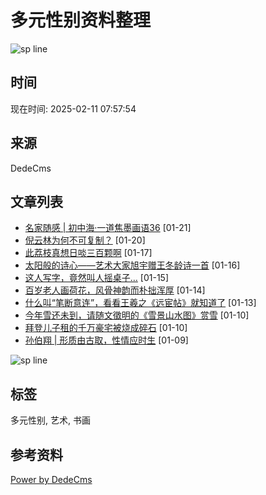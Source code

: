 # 多元性别资料整理

![sp line](/templets/wap/hr.gif)

## 时间
现在时间: 2025-02-11 07:57:54

## 来源
DedeCms

## 文章列表
- [名家随感 | 初中海·一道焦墨画语36](wap.php?action=article&id=30589) \[01-21\]
- [倪云林为何不可复制？](wap.php?action=article&id=30586) \[01-20\]
- [此荔枝真想日啖三百颗啊](wap.php?action=article&id=30585) \[01-17\]
- [太阳般的诗心——艺术大家旭宇赠王冬龄诗一首](wap.php?action=article&id=30584) \[01-16\]
- [这人写字，竟然叫人摇桌子…](wap.php?action=article&id=30583) \[01-15\]
- [百岁老人画荷花，风骨神韵而朴拙浑厚](wap.php?action=article&id=30582) \[01-14\]
- [什么叫“笔断意连”，看看王羲之《远宦帖》就知道了](wap.php?action=article&id=30581) \[01-13\]
- [今年雪还未到，请随文徵明的《雪景山水图》赏雪](wap.php?action=article&id=30580) \[01-10\]
- [拜登儿子租的千万豪宅被烧成碎石](wap.php?action=article&id=30579) \[01-10\]
- [孙伯翔 | 形质由古取，性情应时生](wap.php?action=article&id=30578) \[01-09\]

![sp line](/templets/wap/hr.gif)

## 标签
多元性别, 艺术, 书画

## 参考资料
[Power by DedeCms](http://www.dedecms.com)